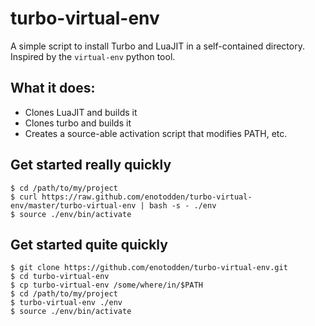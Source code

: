 turbo-virtual-env
=================

A simple script to install Turbo and LuaJIT in a self-contained directory.
Inspired by the `virtual-env` python tool.



What it does:
-------------

+ Clones LuaJIT and builds it
+ Clones turbo and builds it
+ Creates a source-able activation script that modifies PATH, etc.



Get started really quickly
--------------------------

    $ cd /path/to/my/project
    $ curl https://raw.github.com/enotodden/turbo-virtual-env/master/turbo-virtual-env | bash -s - ./env
    $ source ./env/bin/activate



Get started quite quickly
-------------------------

    $ git clone https://github.com/enotodden/turbo-virtual-env.git 
    $ cd turbo-virtual-env
    $ cp turbo-virtual-env /some/where/in/$PATH
    $ cd /path/to/my/project
    $ turbo-virtual-env ./env
    $ source ./env/bin/activate

